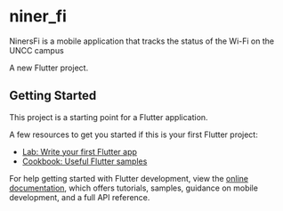 # niner_fi
NinersFi is a mobile application that tracks the status of the Wi-Fi on the UNCC campus


A new Flutter project.

## Getting Started

This project is a starting point for a Flutter application. 


A few resources to get you started if this is your first Flutter project:

- [Lab: Write your first Flutter app](https://docs.flutter.dev/get-started/codelab)
- [Cookbook: Useful Flutter samples](https://docs.flutter.dev/cookbook)

For help getting started with Flutter development, view the
[online documentation](https://docs.flutter.dev/), which offers tutorials,
samples, guidance on mobile development, and a full API reference.
